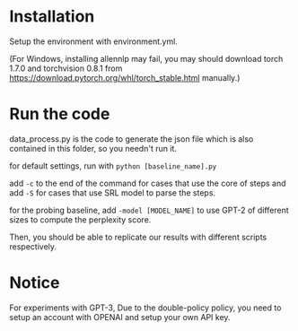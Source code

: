 # Installation
Setup the environment with environment.yml.

(For Windows, installing allennlp may fail, you may should download torch 1.7.0 and torchvision 0.8.1 from https://download.pytorch.org/whl/torch_stable.html manually.)
# Run the code
data_process.py is the code to generate the json file which is also contained in this folder, so you needn't run it. 

for default settings, run with `python [baseline_name].py`

add `-c` to the end of the command for cases that use the core of steps and add `-S` for cases that use SRL model to parse the steps. 

for the probing baseline, add `-model [MODEL_NAME]` to use GPT-2 of different sizes to compute the perplexity score. 

Then, you should be able to replicate our results with different scripts respectively.

# Notice
For experiments with GPT-3, Due to the double-policy policy, you need to setup an account with OPENAI and setup your own API key.
